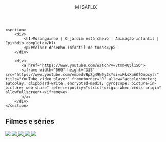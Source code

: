 
<head>
    <link rel="stylesheet" href="styles.css">
    <title>Aluraflix</title>
</head>

<body>
    <header>M ISAFLIX</header>

    <section>
        <div>
            <h1>Moranguinho | O jardim está cheio | Animação infantil | Episódio completo</h1>
            <p>#melhor desenho infantil de todos</p>
        </div>

        <div<
           <a href="https://www.youtube.com/watch?v=vtmm403l15Q">
           <iframe width="560" height="315" src="https://www.youtube.com/embed/Bp2g49N9y2s?si=xFksXa6OfOmbcylr" title="YouTube video player" frameborder="0" allow="accelerometer; autoplay; clipboard-write; encrypted-media; gyroscope; picture-in-picture; web-share" referrerpolicy="strict-origin-when-cross-origin" allowfullscreen></iframe>e>
           </a>
        </div>
    </section>
    
   <section class="categoria">
         <h2>Filmes e séries</h2>
         <div >
             <img src="https://www.youtube.com/watch?v=vtmm403l15Q" />
             </a>
             <a href="https://www.youtube.com/watch?v=nCmIwcycUJ8">
                 <img src="https://www.youtube.com/watch?v=076h6h_7nw0" />
             </a>
             <a href="https://www.youtube.com/watch?v=FvRmEapoHRc">
                 <img src="https://img.youtube.com/vi/FvRmEapoHRc/maxresdefault.jpg" />
             </a>
             <a href="https://www.youtube.com/watch?v=Ipkw_hWW-Hw">
                 <img src="https://img.youtube.com/vi/Ipkw_hWW-Hw/maxresdefault.jpg" />
             </a>
             <a href="https://www.youtube.com/watch?v=d4DzMNGoyis">
                 <img src="https://img.youtube.com/vi/d4DzMNGoyis/maxresdefault.jpg" />
             </a>
        </div>
    </section>

</body>

</html>
